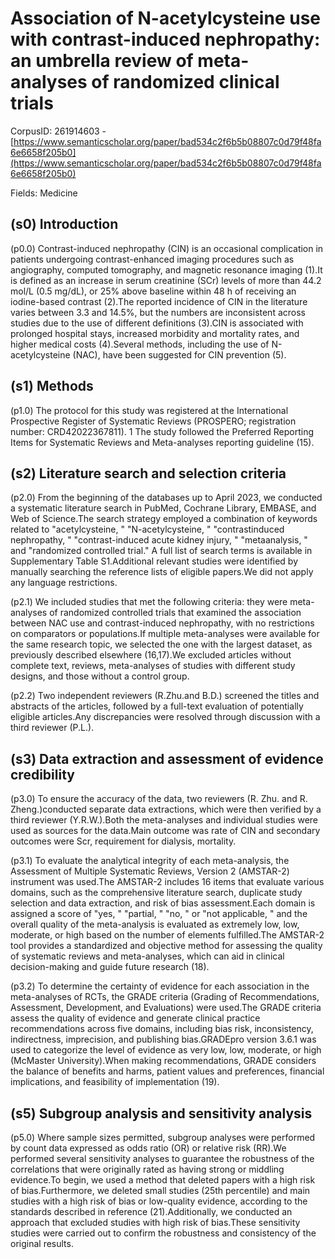 # Association of N-acetylcysteine use with contrast-induced nephropathy: an umbrella review of meta-analyses of randomized clinical trials

CorpusID: 261914603 - [https://www.semanticscholar.org/paper/bad534c2f6b5b08807c0d79f48fa6e6658f205b0](https://www.semanticscholar.org/paper/bad534c2f6b5b08807c0d79f48fa6e6658f205b0)

Fields: Medicine

## (s0) Introduction
(p0.0) Contrast-induced nephropathy (CIN) is an occasional complication in patients undergoing contrast-enhanced imaging procedures such as angiography, computed tomography, and magnetic resonance imaging (1).It is defined as an increase in serum creatinine (SCr) levels of more than 44.2 mol/L (0.5 mg/dL), or 25% above baseline within 48 h of receiving an iodine-based contrast (2).The reported incidence of CIN in the literature varies between 3.3 and 14.5%, but the numbers are inconsistent across studies due to the use of different definitions (3).CIN is associated with prolonged hospital stays, increased morbidity and mortality rates, and higher medical costs (4).Several methods, including the use of N-acetylcysteine (NAC), have been suggested for CIN prevention (5).
## (s1) Methods
(p1.0) The protocol for this study was registered at the International Prospective Register of Systematic Reviews (PROSPERO; registration number: CRD42022367811). 1 The study followed the Preferred Reporting Items for Systematic Reviews and Meta-analyses reporting guideline (15).
## (s2) Literature search and selection criteria
(p2.0) From the beginning of the databases up to April 2023, we conducted a systematic literature search in PubMed, Cochrane Library, EMBASE, and Web of Science.The search strategy employed a combination of keywords related to "acetylcysteine, " "N-acetylcysteine, " "contrastinduced nephropathy, " "contrast-induced acute kidney injury, " "metaanalysis, " and "randomized controlled trial." A full list of search terms is available in Supplementary Table S1.Additional relevant studies were identified by manually searching the reference lists of eligible papers.We did not apply any language restrictions.

(p2.1) We included studies that met the following criteria: they were meta-analyses of randomized controlled trials that examined the association between NAC use and contrast-induced nephropathy, with no restrictions on comparators or populations.If multiple meta-analyses were available for the same research topic, we selected the one with the largest dataset, as previously described elsewhere (16,17).We excluded articles without complete text, reviews, meta-analyses of studies with different study designs, and those without a control group.

(p2.2) Two independent reviewers (R.Zhu.and B.D.) screened the titles and abstracts of the articles, followed by a full-text evaluation of potentially eligible articles.Any discrepancies were resolved through discussion with a third reviewer (P.L.).
## (s3) Data extraction and assessment of evidence credibility
(p3.0) To ensure the accuracy of the data, two reviewers (R. Zhu. and R. Zheng.)conducted separate data extractions, which were then verified by a third reviewer (Y.R.W.).Both the meta-analyses and individual studies were used as sources for the data.Main outcome was rate of CIN and secondary outcomes were Scr, requirement for dialysis, mortality.

(p3.1) To evaluate the analytical integrity of each meta-analysis, the Assessment of Multiple Systematic Reviews, Version 2 (AMSTAR-2) instrument was used.The AMSTAR-2 includes 16 items that evaluate various domains, such as the comprehensive literature search, duplicate study selection and data extraction, and risk of bias assessment.Each domain is assigned a score of "yes, " "partial, " "no, " or "not applicable, " and the overall quality of the meta-analysis is evaluated as extremely low, low, moderate, or high based on the number of elements fulfilled.The AMSTAR-2 tool provides a standardized and objective method for assessing the quality of systematic reviews and meta-analyses, which can aid in clinical decision-making and guide future research (18).

(p3.2) To determine the certainty of evidence for each association in the meta-analyses of RCTs, the GRADE criteria (Grading of Recommendations, Assessment, Development, and Evaluations) were used.The GRADE criteria assess the quality of evidence and generate clinical practice recommendations across five domains, including bias risk, inconsistency, indirectness, imprecision, and publishing bias.GRADEpro version 3.6.1 was used to categorize the level of evidence as very low, low, moderate, or high (McMaster University).When making recommendations, GRADE considers the balance of benefits and harms, patient values and preferences, financial implications, and feasibility of implementation (19).
## (s5) Subgroup analysis and sensitivity analysis
(p5.0) Where sample sizes permitted, subgroup analyses were performed by count data expressed as odds ratio (OR) or relative risk (RR).We performed several sensitivity analyses to guarantee the robustness of the correlations that were originally rated as having strong or middling evidence.To begin, we used a method that deleted papers with a high risk of bias.Furthermore, we deleted small studies (25th percentile) and main studies with a high risk of bias or low-quality evidence, according to the standards described in reference (21).Additionally, we conducted an approach that excluded studies with high risk of bias.These sensitivity studies were carried out to confirm the robustness and consistency of the original results.
